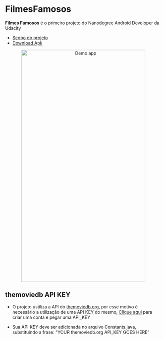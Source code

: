 # FilmesFamosos

**Filmes Famosos** é o primeiro projeto do Nanodegree Android Developer da Udacity

- [Scopo do projeto](https://docs.google.com/document/d/e/2PACX-1vRTT2mabyTzJk5ENqKrhqhKDGysBL07XZphaL-hslYcXyMGh9_3WmCHvcq5AYBKIfHvei0FmvSCdp-j/pub)
- [Download Apk](https://github.com/ruyano/FilmesFamosos/blob/master/filmes_famosos_ruyano.apk)

<p align="center">
  <img src="https://i.imgur.com/Lpr67zi.gif" alt="Demo app"
       width="400" height="750">
</p>

## themoviedb API KEY
  - O projeto ustiliza a API do [themoviedb.org]( https://www.themoviedb.org/), por esse motivo é necessário a utilização de uma API KEY do mesmo, [Clique aqui](https://www.themoviedb.org/account/signup) para criar uma conta e pegar uma API_KEY
  
  - Sua API KEY deve ser adicionada no arquivo Constants.java, substituindo a frase: "YOUR themoviedb.org API_KEY GOES HERE"
